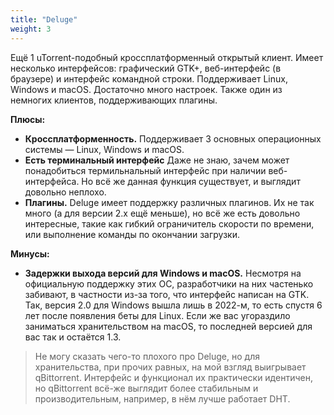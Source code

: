 ```yaml
---
title: "Deluge"
weight: 3
---
```

Ещё 1 uTorrent-подобный кроссплатформенный открытый клиент. Имеет несколько интерфейсов: графический GTK+,
веб-интерфейс (в браузере) и интерфейс командной строки. Поддерживает Linux, Windows и macOS. Достаточно много настроек.
Также один из немногих клиентов, поддерживающих плагины.

**Плюсы:**

* **Кроссплатформенность.** Поддерживает 3 основных операционных системы — Linux, Windows и macOS.
* **Есть терминальный интерфейс** Даже не знаю, зачем может понадобиться термильнальный интерфейс при наличии
  веб-интерфейса. Но всё же данная функция существует, и выглядит довольно неплохо.
* **Плагины.** Deluge имеет поддержку различных плагинов. Их не так много (а для версии 2.х ещё меньше), но всё же есть
  довольно интересные, такие как гибкий ограничитель скорости по времени, или выполнение команды по окончании загрузки.

**Минусы:**

* **Задержки выхода версий для Windows и macOS.** Несмотря на официальную поддержку этих ОС, разработчики на них
  частенько забивают, в частности из-за того, что интерфейс написан на GTK. Так, версия 2.0 для Windows вышла лишь в
  2022-м, то есть спустя 6 лет после появления беты для Linux. Если же вас угораздило заниматься хранительством на
  macOS, то последней версией для вас так и остаётся 1.3.

> Не могу сказать чего-то плохого про Deluge, но для хранительства, при прочих равных, на мой взгляд выигрывает
> qBittorrent. Интерфейс и функционал их практически идентичен, но qBittorrent всё-же выглядит более стабильным и
> производительным, например, в нём лучше работает DHT.
